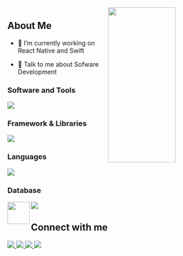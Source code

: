 <img width="55%" align="right" src="https://media.giphy.com/media/ui1hpJSyBDWlG/giphy.gif" height="350" />


<h2> About Me</h2>

- 🔭 I’m currently working on React Native and Swift

- 💬 Talk to me about Sofware Development


<h3 align="left">Software and Tools</h3>
<p align="left">
  <a href="https://skillicons.dev">
    <img src="https://skillicons.dev/icons?i=androidstudio,git,postman,stackoverflow,vscode,figma" />
  </a>
</p>

<h3 align="left">Framework & Libraries</h3>
<p align="left">
  <a href="https://skillicons.dev">
    <img src="https://skillicons.dev/icons?i=flutter,react,dotnet,nestjs" />
  </a>
</p>

<h3 align="left">Languages</h3>
<p align="left">
  <a href="https://skillicons.dev">
    <img src="https://skillicons.dev/icons?i=cs,js,ts,swift,dart" />
  </a>
</p>

<h3 align="left">Database</h3>
<p align="left">
  <a href="https://skillicons.dev">
    <img align="left" src="https://www.svgrepo.com/show/303229/microsoft-sql-server-logo.svg" width="50" height="50" >
    <img src="https://skillicons.dev/icons?i=firebase,mysql" />
    
  </a>
</p>
  
<h2> Connect with me </h2>
<p align="left">
  <a href="https://www.linkedin.com/in/enginbolat/">
    <img src="https://skillicons.dev/icons?i=linkedin" />
  </a>
    <a href="https://twitter.com/Enginnblt">
    <img src="https://skillicons.dev/icons?i=twitter" />
  </a>
  <a href="https://www.github.com/enginbolat">
    <img src="https://skillicons.dev/icons?i=github" />
  </a>
  <a href="https://www.instagram.com/enginn.blt/">
    <img src="https://skillicons.dev/icons?i=instagram" />
  </a>

</p>

</br>
</br>
<br>
